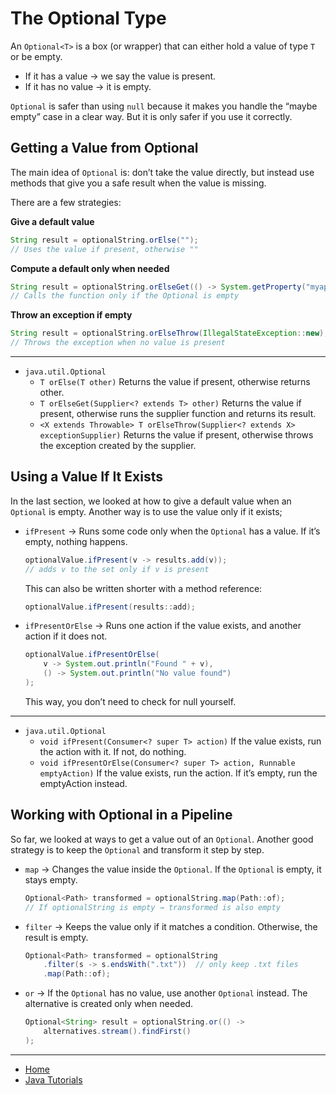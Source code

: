 # The Optional Type

An `Optional<T>` is a box (or wrapper) that can either hold a value of type `T` or be empty.
- If it has a value → we say the value is present.
- If it has no value → it is empty.

`Optional` is safer than using `null` because it makes you handle the “maybe empty” case in a clear way. But it is only safer if you use it correctly.

## Getting a Value from Optional

The main idea of `Optional` is: don’t take the value directly, but instead use methods that give you a safe result when the value is missing.

There are a few strategies:

**Give a default value**

```java
String result = optionalString.orElse("");
// Uses the value if present, otherwise ""
```

**Compute a default only when needed**

```java
String result = optionalString.orElseGet(() -> System.getProperty("myapp.default"));
// Calls the function only if the Optional is empty
```

**Throw an exception if empty**

```java
String result = optionalString.orElseThrow(IllegalStateException::new);
// Throws the exception when no value is present
```

---

- `java.util.Optional`
    - `T orElse(T other)` Returns the value if present, otherwise returns other.
    - `T orElseGet(Supplier<? extends T> other)` Returns the value if present, otherwise runs the supplier function and returns its result.
    - `<X extends Throwable> T orElseThrow(Supplier<? extends X> exceptionSupplier)` Returns the value if present, otherwise throws the exception created by the supplier.

## Using a Value If It Exists

In the last section, we looked at how to give a default value when an `Optional` is empty.
Another way is to use the value only if it exists;

- `ifPresent` → Runs some code only when the `Optional` has a value. If it’s empty, nothing happens.
    ```java
    optionalValue.ifPresent(v -> results.add(v));  
    // adds v to the set only if v is present
    ```

    This can also be written shorter with a method reference:
    ```java
    optionalValue.ifPresent(results::add);
    ```

- `ifPresentOrElse` → Runs one action if the value exists, and another action if it does not.
    ```java
    optionalValue.ifPresentOrElse(
        v -> System.out.println("Found " + v),
        () -> System.out.println("No value found")
    );
    ```
    This way, you don’t need to check for null yourself.


---

- `java.util.Optional` 
    - `void ifPresent(Consumer<? super T> action)` If the value exists, run the action with it. If not, do nothing.
    - `void ifPresentOrElse(Consumer<? super T> action, Runnable emptyAction)` If the value exists, run the action. If it’s empty, run the emptyAction instead.

## Working with Optional in a Pipeline

So far, we looked at ways to get a value out of an `Optional`.
Another good strategy is to keep the `Optional` and transform it step by step.

- `map` → Changes the value inside the `Optional`. If the `Optional` is empty, it stays empty.
    ```java
    Optional<Path> transformed = optionalString.map(Path::of);
    // If optionalString is empty → transformed is also empty
    ```

- `filter` → Keeps the value only if it matches a condition. Otherwise, the result is empty.
    ```java
    Optional<Path> transformed = optionalString
        .filter(s -> s.endsWith(".txt"))  // only keep .txt files
        .map(Path::of);

    ```

- `or` → If the `Optional` has no value, use another `Optional` instead. The alternative is created only when needed.
    ```java
    Optional<String> result = optionalString.or(() ->
        alternatives.stream().findFirst()
    );
    ```

---

- [Home](./../../../README.md)
- [Java Tutorials](./../../tutorials.md)
